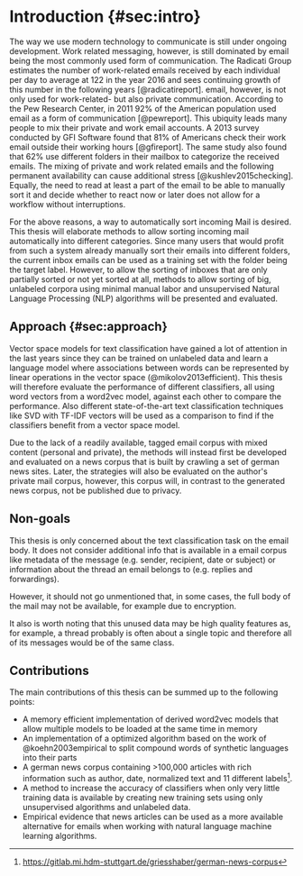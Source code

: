# Introduction {#sec:intro}

The way we use modern technology to communicate is still under ongoing development. Work related messaging, however, is still dominated by email being the most commonly used form of communication. The Radicati Group estimates the number of work-related emails received by each individual per day to average at 122 in the year 2016 and sees continuing growth of this number in the following years [@radicatireport]. email, however, is not only used for work-related- but also private communication. According to the Pew Research Center, in 2011 92% of the American population used email as a form of communication [@pewreport]. This ubiquity leads many people to mix their private and work email accounts. A 2013 survey conducted by GFI Software found that 81% of Americans check their work email outside their working hours [@gfireport]. The same study also found that 62% use different folders in their mailbox to categorize the received emails. The mixing of private and work related emails and the following permanent availability can cause additional stress [@kushlev2015checking]. Equally, the need to read at least a part of the email to be able to manually sort it and decide whether to react now or later does not allow for a workflow without interruptions.

For the above reasons, a way to automatically sort incoming Mail is desired. This thesis will elaborate methods to allow sorting incoming mail automatically into different categories. Since many users that would profit from such a system already manually sort their emails into different folders, the current inbox emails can be used as a training set with the folder being the target label. However, to allow the sorting of inboxes that are only partially sorted or not yet sorted at all, methods to allow sorting of big, unlabeled corpora using minimal manual labor and unsupervised Natural Language Processing (NLP) algorithms will be presented and evaluated.

## Approach {#sec:approach}

Vector space models for text classification have gained a lot of attention in the last years since they can be trained on unlabeled data and learn a language model where associations between words can be represented by linear operations in the vector space (@mikolov2013efficient). This thesis will therefore evaluate the performance of different classifiers, all using word vectors from a word2vec model, against each other to compare the performance. Also different state-of-the-art text classification techniques like SVD with TF-IDF vectors will be used as a comparison to find if the classifiers benefit from a vector space model.

Due to the lack of a readily available, tagged email corpus with mixed content (personal and private), the methods will instead first be developed and evaluated on a news corpus that is built by crawling a set of german news sites. Later, the strategies will also be evaluated on the author's private mail corpus, however, this corpus will, in contrast to the generated news corpus, not be published due to privacy.

## Non-goals

This thesis is only concerned about the text classification task on the email body. It does not consider additional info that is available in a email corpus like metadata of the message (e.g. sender, recipient, date or subject) or information about the thread an email belongs to (e.g. replies and forwardings).

However, it should not go unmentioned that, in some cases, the full body of the mail may not be available, for example due to encryption.

It also is worth noting that this unused data may be high quality features as, for example, a thread probably is often about a single topic and therefore all of its messages would be of the same class.

<!--The methods that will be analyzed will all be based on a word2vec model [@mikolov2013efficient].
For the automatic classification into categories that already have a large tagged training set available (e.g. different folders in the user's inbox), a simple strategy may suffice. This simple strategy may use a large word2vec model as a neutral base and inherits a concrete model for each category by learning the tagged data. The classification task then simply maximizes the log-likelihood of a new document by minimizing the calculated loss in each model.

For a more fine-grained classification and in other cases where not enough training data is available, a more sophisticated strategy is needed. For this, a keyword based approach will be developed and evaluated. This approach may extend a single or multiple user-provided keywords into a  bigger cloud of words that are similar to the keyword. Again a word2vec model is used for this task. This model may be trained with a natural base corpus (e.g. Wikipedia) and then extended with the corpus of all emails to learn the specific language of the mail corpus. This method may provide a better classification rate than a completely user-curated list of keyword-based rules.-->


## Contributions

The main contributions of this thesis can be summed up to the following points:

- A memory efficient implementation of derived word2vec models that allow multiple models to be loaded at the same time in memory
- An implementation of a optimized algorithm based on the work of @koehn2003empirical to split compound words of synthetic languages into their parts
- A german news corpus containing >100,000 articles with rich information such as author, date, normalized text and 11 different labels[^corpus-repo].
- A method to increase the accuracy of classifiers when only very little training data is available by creating new training sets using only unsupervised algorithms and unlabeled data.
- Empirical evidence that news articles can be used as a more available alternative for emails when working with natural language machine learning algorithms.

[^corpus-repo]: https://gitlab.mi.hdm-stuttgart.de/griesshaber/german-news-corpus
